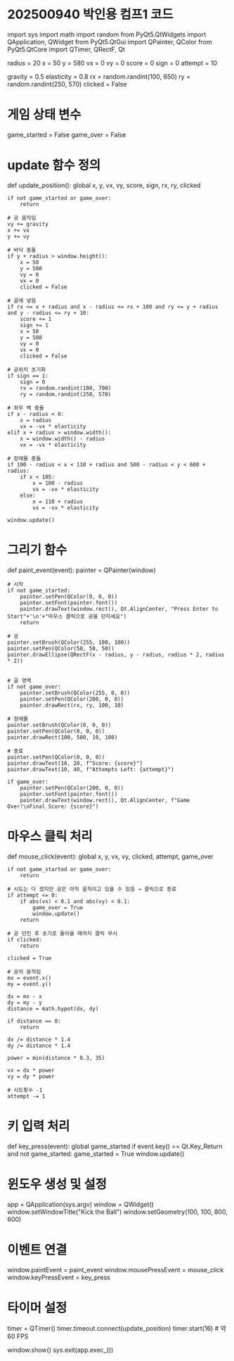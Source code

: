 # 202500940 박인용 컴프1 코드

import sys
import math
import random 
from PyQt5.QtWidgets import QApplication, QWidget
from PyQt5.QtGui import QPainter, QColor
from PyQt5.QtCore import QTimer, QRectF, Qt

radius = 20
x = 50
y = 580
vx = 0
vy = 0
score = 0
sign = 0
attempt = 10

gravity = 0.5
elasticity = 0.8
rx = random.randint(100, 650)
ry = random.randint(250, 570)
clicked = False

# 게임 상태 변수
game_started = False
game_over = False


# update 함수 정의
def update_position():
    global x, y, vx, vy, score, sign, rx, ry, clicked

    if not game_started or game_over:
        return

    # 공 움직임
    vy += gravity
    x += vx
    y += vy

    # 바닥 충돌
    if y + radius > window.height():
        x = 50
        y = 580
        vy = 0
        vx = 0
        clicked = False

    # 골에 넣음
    if rx <= x + radius and x - radius <= rx + 100 and ry <= y + radius and y - radius <= ry + 10:
        score += 1
        sign += 1
        x = 50
        y = 580
        vy = 0
        vx = 0
        clicked = False

    # 공위치 초기화
    if sign == 1:
        sign = 0
        rx = random.randint(100, 700)
        ry = random.randint(250, 570)

    # 좌우 벽 충돌
    if x - radius < 0:
        x = radius
        vx = -vx * elasticity
    elif x + radius > window.width():
        x = window.width() - radius
        vx = -vx * elasticity

    # 장애물 충돌
    if 100 - radius < x < 110 + radius and 500 - radius < y < 600 + radius:
        if x < 105:
            x = 100 - radius
            vx = -vx * elasticity
        else:
            x = 110 + radius
            vx = -vx * elasticity

    window.update()

# 그리기 함수
def paint_event(event):
    painter = QPainter(window)

    # 시작
    if not game_started:
        painter.setPen(QColor(0, 0, 0))
        painter.setFont(painter.font())
        painter.drawText(window.rect(), Qt.AlignCenter, "Press Enter to Start"+'\n'+"마우스 클릭으로 공을 던지세요")
        return

    # 공
    painter.setBrush(QColor(255, 180, 100))
    painter.setPen(QColor(50, 50, 50))
    painter.drawEllipse(QRectF(x - radius, y - radius, radius * 2, radius * 2))


    # 골 영역
    if not game_over:
        painter.setBrush(QColor(255, 0, 0))
        painter.setPen(QColor(200, 0, 0))
        painter.drawRect(rx, ry, 100, 10)

    # 장애물
    painter.setBrush(QColor(0, 0, 0))
    painter.setPen(QColor(0, 0, 0)) 
    painter.drawRect(100, 500, 10, 100) 

    # 종료
    painter.setPen(QColor(0, 0, 0))
    painter.drawText(10, 20, f"Score: {score}")
    painter.drawText(10, 40, f"Attempts Left: {attempt}")
    
    if game_over:
        painter.setPen(QColor(200, 0, 0))
        painter.setFont(painter.font())
        painter.drawText(window.rect(), Qt.AlignCenter, f"Game Over!\nFinal Score: {score}")

# 마우스 클릭 처리
def mouse_click(event):
    global x, y, vx, vy, clicked, attempt, game_over

    if not game_started or game_over:
        return

    # 시도는 다 썼지만 공은 아직 움직이고 있을 수 있음 → 클릭으로 종료
    if attempt <= 0:
        if abs(vx) < 0.1 and abs(vy) < 0.1:
            game_over = True
            window.update()
        return

    # 공 던진 후 초기로 돌아올 때까지 클릭 무시
    if clicked:
        return 
    
    clicked = True
    
    # 공의 움직임
    mx = event.x()
    my = event.y()

    dx = mx - x
    dy = my - y
    distance = math.hypot(dx, dy)

    if distance == 0:
        return

    dx /= distance * 1.4
    dy /= distance * 1.4

    power = min(distance * 0.3, 35)

    vx = dx * power
    vy = dy * power

    # 시도횟수 -1
    attempt -= 1

# 키 입력 처리
def key_press(event):
    global game_started
    if event.key() == Qt.Key_Return and not game_started:
        game_started = True
        window.update()

# 윈도우 생성 및 설정
app = QApplication(sys.argv)
window = QWidget()
window.setWindowTitle("Kick the Ball")
window.setGeometry(100, 100, 800, 600)

# 이벤트 연결
window.paintEvent = paint_event
window.mousePressEvent = mouse_click
window.keyPressEvent = key_press

# 타이머 설정
timer = QTimer()
timer.timeout.connect(update_position)
timer.start(16)  # 약 60 FPS

window.show()
sys.exit(app.exec_())
